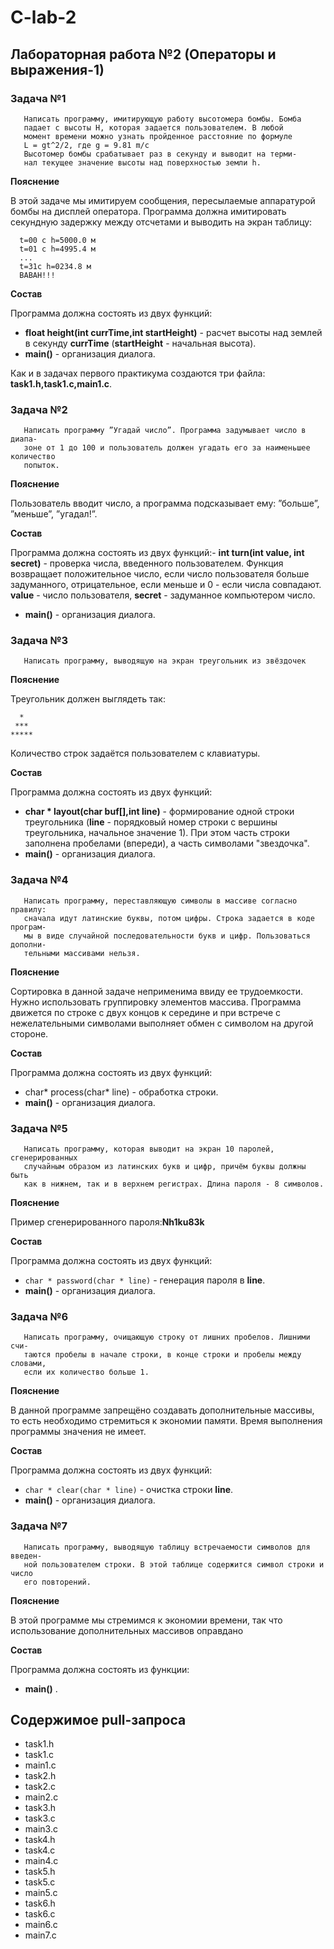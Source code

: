 # C-lab-2

## Лабораторная работа №2 (Операторы и выражения-1)

### Задача №1

```
   Написать программу, имитирующую работу высотомера бомбы. Бомба 
   падает с высоты H, которая задается пользователем. В любой
   момент времени можно узнать пройденное расстояние по формуле
   L = gt^2/2, где g = 9.81 m/c
   Высотомер бомбы срабатывает раз в секунду и выводит на терми-
   нал текущее значение высоты над поверхностью земли h.
```
**Пояснение**

В этой задаче мы имитируем сообщения, пересылаемые аппаратурой бомбы на дисплей оператора. Программа 
должна имитировать секундную задержку между отсчетами и выводить на экран таблицу:

```
  t=00 c h=5000.0 м
  t=01 c h=4995.4 м
  ...
  t=31с h=0234.8 м
  BABAH!!!
```

**Состав**

Программа должна состоять из двух функций:
- **float height(int currTime,int startHeight)** - расчет высоты над землей в секунду **currTime** (**startHeight** - начальная высота).
- **main()** - организация диалога.

Как и в задачах первого практикума создаются три файла: **task1.h,task1.c,main1.c**.

### Задача №2

```
   Написать программу ”Угадай число”. Программа задумывает число в диапа-
   зоне от 1 до 100 и пользователь должен угадать его за наименьшее количество
   попыток.
```

**Пояснение**

Пользователь вводит число, а программа подсказывает ему: ”больше”, ”меньше”, ”угадал!”.


**Состав**

Программа должна состоять из двух функций:- **int turn(int value, int secret)** - проверка числа, введенного пользователем. Функция возвращает положительное число, если число пользователя больше задуманного, отрицательное, если меньше и 0 - если числа совпадают. **value** - число пользователя, **secret** - задуманное компьютером число.

- **main()** - организация диалога.



### Задача №3

```
   Написать программу, выводящую на экран треугольник из звёздочек
```

**Пояснение**

Треугольник должен выглядеть так:

```
  *
 ***
*****
```

Количество строк задаётся пользователем с клавиатуры.

**Состав**

Программа должна состоять из двух функций:
- **char * layout(char buf[],int line)** - формирование одной строки треугольника (**line** - порядковый номер строки с вершины треугольника, начальное значение 1). При этом часть строки заполнена пробелами (впереди), а часть символами "звездочка". 
- **main()** - организация диалога.

### Задача №4

```
   Написать программу, переставляющую символы в массиве согласно правилу:
   сначала идут латинские буквы, потом цифры. Строка задается в коде програм-
   мы в виде случайной последовательности букв и цифр. Пользоваться дополни-
   тельными массивами нельзя.
```

**Пояснение**

Сортировка в данной задаче неприменима ввиду ее трудоемкости. Нужно использовать группировку элементов массива.
Программа движется по строке с двух концов к середине и при встрече с нежелательными символами выполняет обмен с символом на другой стороне.

**Состав**

Программа должна состоять из двух функций:
- char* process(char* line) - обработка строки. 
- **main()** - организация диалога.

### Задача №5

```
   Написать программу, которая выводит на экран 10 паролей, сгенерированных
   случайным образом из латинских букв и цифр, причём буквы должны быть
   как в нижнем, так и в верхнем регистрах. Длина пароля - 8 символов.
```

**Пояснение**

Пример сгенерированного пароля:**Nh1ku83k**

**Состав**

Программа должна состоять из двух функций:
- `char * password(char * line)` - генерация пароля в **line**.
- **main()** - организация диалога.

### Задача №6

```
   Написать программу, очищающую строку от лишних пробелов. Лишними счи-
   таются пробелы в начале строки, в конце строки и пробелы между словами,
   если их количество больше 1.
```

**Пояснение**

В данной программе запрещёно создавать дополнительные массивы, то есть необходимо стремиться к экономии памяти. 
Время выполнения программы значения не имеет.

**Состав**

Программа должна состоять из двух функций:
- `char * clear(char * line)` - очистка строки **line**.
- **main()** - организация диалога.


### Задача №7

```
   Написать программу, выводящую таблицу встречаемости символов для введен-
   ной пользователем строки. В этой таблице содержится символ строки и число
   его повторений.
```

**Пояснение**

В этой программе мы стремимся к экономии времени, так что использование
дополнительных массивов оправдано


**Состав**

Программа должна состоять из функции:
- **main()** .

## Содержимое pull-запроса

- task1.h
- task1.c
- main1.c
- task2.h
- task2.c
- main2.c
- task3.h
- task3.c
- main3.c
- task4.h
- task4.c
- main4.c
- task5.h
- task5.c
- main5.c
- task6.h
- task6.c
- main6.c
- main7.c
